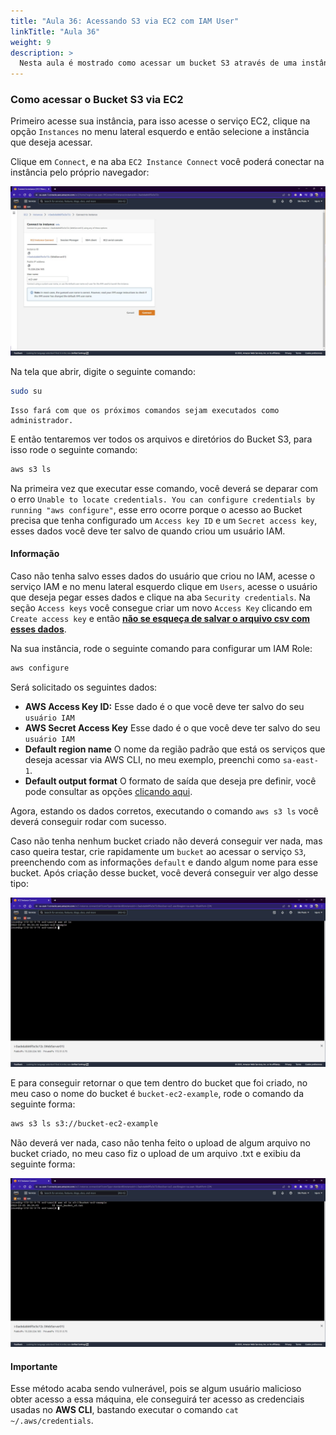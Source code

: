 ```yaml
---
title: "Aula 36: Acessando S3 via EC2 com IAM User"
linkTitle: "Aula 36"
weight: 9
description: >
  Nesta aula é mostrado como acessar um bucket S3 através de uma instância EC2 com IAM User
---
```


### **Como acessar o Bucket S3 via EC2**

Primeiro acesse sua instância, para isso acesse o serviço EC2, clique na opção `Instances` no menu lateral esquerdo e então selecione a instância que deseja acessar.

Clique em `Connect`, e na aba `EC2 Instance Connect` você poderá conectar na instância pelo próprio navegador:

![Tela EC2 Instance Connect da instância](ec2_instance_connect.jpg)

Na tela que abrir, digite o seguinte comando:

```bash
sudo su
```

    Isso fará com que os próximos comandos sejam executados como administrador.

E então tentaremos ver todos os arquivos e diretórios do Bucket S3, para isso rode o seguinte comando:

```bash
aws s3 ls
```

Na primeira vez que executar esse comando, você deverá se deparar com o erro `Unable to locate credentials. You can configure credentials by running "aws configure"`, esse erro ocorre porque o acesso ao Bucket precisa que tenha configurado um `Access key ID` e um `Secret access key`, esses dados você deve ter salvo de quando criou um usuário IAM.

<div class="alert alert-info">
  <h4>Informação</h4>
  <p>Caso não tenha salvo esses dados do usuário que criou no IAM, acesse o serviço IAM e no menu lateral esquerdo clique em <code>Users</code>, acesse o usuário que deseja pegar esses dados e clique na aba <code>Security credentials</code>. Na seção <code>Access keys</code> você consegue criar um novo <code>Access Key</code> clicando em <code>Create access key</code> e então <u><b>não se esqueça de salvar o arquivo csv com esses dados</b></u>.</p>
</div>

Na sua instância, rode o seguinte comando para configurar um IAM Role:

```bash
aws configure
```

Será solicitado os seguintes dados:

- **AWS Access Key ID:** Esse dado é o que você deve ter salvo do seu `usuário IAM`
- **AWS Secret Access Key** Esse dado é o que você deve ter salvo do seu `usuário IAM`
- **Default region name** O nome da região padrão que está os serviços que deseja acessar via AWS CLI, no meu exemplo, preenchi como `sa-east-1`.
- **Default output format** O formato de saída que deseja pre definir, você pode consultar as opções [clicando aqui](https://docs.aws.amazon.com/pt_br/cli/latest/userguide/cli-usage-output-format.html).

Agora, estando os dados corretos, executando o comando `aws s3 ls` você deverá conseguir rodar com sucesso.

Caso não tenha nenhum bucket criado não deverá conseguir ver nada, mas caso queira testar, crie rapidamente um `bucket` ao acessar o serviço `S3`, preenchendo com as informações `default` e dando algum nome para esse bucket. Após criação desse bucket, você deverá conseguir ver algo desse tipo:

![AWS CLI com o comando aws s3 cli executado retornando bucket-ec2-example](ec2_aws_s3_command.jpg)

E para conseguir retornar o que tem dentro do bucket que foi criado, no meu caso o nome do bucket é `bucket-ec2-example`, rode o comando da seguinte forma:

```bash
aws s3 ls s3://bucket-ec2-example
```

Não deverá ver nada, caso não tenha feito o upload de algum arquivo no bucket criado, no meu caso fiz o upload de um arquivo .txt e exibiu da seguinte forma:

![AWS CLI com o comando aws s3 ls s3://bucket-ec2-example retornando test_bucket_s3.txt](ec2_aws_s3_command_bucket_folder.jpg)

<div class="alert alert-danger">
  <h4>Importante</h4>
  <p>Esse método acaba sendo vulnerável, pois se algum usuário malicioso obter acesso a essa máquina, ele conseguirá ter acesso as credenciais usadas no <b>AWS CLI</b>, bastando executar o comando <code>cat ~/.aws/credentials</code>.</p>
</div>
